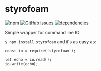 # styrofoam

[![npm](https://img.shields.io/npm/v/styrofoam.svg)](https://www.npmjs.com/package/styrofoam) [![GitHub issues](https://img.shields.io/github/issues/metalcanine/styrofoam.svg)](https://github.com/metalcanine/styrofoam/issues) [![dependencies](https://img.shields.io/badge/dependencies-No%20dependency-brightgreen.svg)](package.json)

Simple wrapper for command line IO

`$ npm install styrofoam` and it's as easy as:

```
const io = require('styrofoam');

let echo = io.read();
io.write(echo);
```
